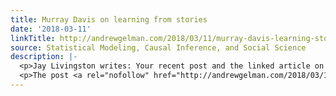 ```yaml
---
title: Murray Davis on learning from stories
date: '2018-03-11'
linkTitle: http://andrewgelman.com/2018/03/11/murray-davis-learning-stories/
source: Statistical Modeling, Causal Inference, and Social Science
description: |-
  <p>Jay Livingston writes: Your recent post and the linked article on storytelling reminded me of Murray Davis&#8217;s article on theory, which has some of the same themes. I haven&#8217;t reread it in a long time, so my memory of the details is hazy. Here are the first two paragraphs, which might give you an idea [&#8230;]</p>
  <p>The post <a rel="nofollow" href="http://andrewgelman.com/2018/03/11/murray-davis-learning-stories/">Murray Davis on learning from stories</a> appeared first on <a rel="
---
```


